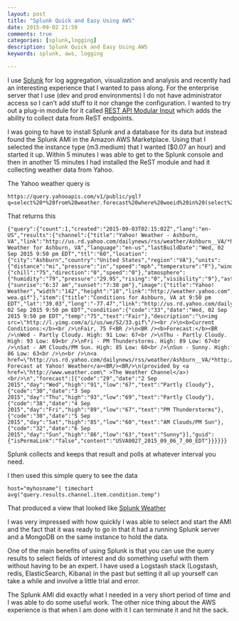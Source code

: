 ```yaml
---
layout: post
title: "Splunk Quick and Easy Using AWS"
date: 2015-09-02 21:59
comments: true
categories: [splunk,logging]
description: Splunk Quick and Easy Using AWS
keywords: splunk, aws, logging

---
```

I use [Splunk](http://www.splunk.com/) for log aggregation, visualization and analysis and recently had an interesting experience that I wanted to pass along.
For the enterprise server that I use (dev and prod environments) I do not have administrator access so I can't add stuff to it nor change the configuration.
I wanted to try out a plug-in module for it called [REST API Modular Input](https://splunkbase.splunk.com/app/1546/) which adds the ability to collect data from ReST endpoints.

I was going to have to install Splunk and a database for its data but instead found the Splunk AMI in the Amazon AWS Marketplace.
Using that I selected the instance type (m3.medium) that I wanted ($0.07 an hour) and started it up.
Within 5 minutes I was able to get to the Splunk console and then in another 15 minutes I had installed the ReST module and had it collecting weather data from Yahoo.

The Yahoo weather query is

    https://query.yahooapis.com/v1/public/yql?q=select%20*%20from%20weather.forecast%20where%20woeid%20in%20(select%20woeid%20from%20geo.places(1)%20where%20text%3D%22ashburn%2C%20va%22)&format=json&env=store%3A%2F%2Fdatatables.org%2Falltableswithkeys
    
That returns this

    {"query":{"count":1,"created":"2015-09-03T02:15:02Z","lang":"en-US","results":{"channel":{"title":"Yahoo! Weather - Ashburn, VA","link":"http://us.rd.yahoo.com/dailynews/rss/weather/Ashburn__VA/*http://weather.yahoo.com/forecast/USVA0027_f.html","description":"Yahoo! Weather for Ashburn, VA","language":"en-us","lastBuildDate":"Wed, 02 Sep 2015 9:50 pm EDT","ttl":"60","location":{"city":"Ashburn","country":"United States","region":"VA"},"units":{"distance":"mi","pressure":"in","speed":"mph","temperature":"F"},"wind":{"chill":"75","direction":"0","speed":"0"},"atmosphere":{"humidity":"79","pressure":"29.95","rising":"0","visibility":"9"},"astronomy":{"sunrise":"6:37 am","sunset":"7:38 pm"},"image":{"title":"Yahoo! Weather","width":"142","height":"18","link":"http://weather.yahoo.com","url":"http://l.yimg.com/a/i/brand/purplelogo//uh/us/news-wea.gif"},"item":{"title":"Conditions for Ashburn, VA at 9:50 pm EDT","lat":"39.03","long":"-77.47","link":"http://us.rd.yahoo.com/dailynews/rss/weather/Ashburn__VA/*http://weather.yahoo.com/forecast/USVA0027_f.html","pubDate":"Wed, 02 Sep 2015 9:50 pm EDT","condition":{"code":"33","date":"Wed, 02 Sep 2015 9:50 pm EDT","temp":"75","text":"Fair"},"description":"\n<img src=\"http://l.yimg.com/a/i/us/we/52/33.gif\"/><br />\n<b>Current Conditions:</b><br />\nFair, 75 F<BR />\n<BR /><b>Forecast:</b><BR />\nWed - Partly Cloudy. High: 91 Low: 67<br />\nThu - Partly Cloudy. High: 93 Low: 69<br />\nFri - PM Thunderstorms. High: 89 Low: 67<br />\nSat - AM Clouds/PM Sun. High: 85 Low: 60<br />\nSun - Sunny. High: 86 Low: 63<br />\n<br />\n<a href=\"http://us.rd.yahoo.com/dailynews/rss/weather/Ashburn__VA/*http://weather.yahoo.com/forecast/USVA0027_f.html\">Full Forecast at Yahoo! Weather</a><BR/><BR/>\n(provided by <a href=\"http://www.weather.com\" >The Weather Channel</a>)<br/>\n","forecast":[{"code":"29","date":"2 Sep 2015","day":"Wed","high":"91","low":"67","text":"Partly Cloudy"},{"code":"30","date":"3 Sep 2015","day":"Thu","high":"93","low":"69","text":"Partly Cloudy"},{"code":"38","date":"4 Sep 2015","day":"Fri","high":"89","low":"67","text":"PM Thunderstorms"},{"code":"30","date":"5 Sep 2015","day":"Sat","high":"85","low":"60","text":"AM Clouds/PM Sun"},{"code":"32","date":"6 Sep 2015","day":"Sun","high":"86","low":"63","text":"Sunny"}],"guid":{"isPermaLink":"false","content":"USVA0027_2015_09_06_7_00_EDT"}}}}}}

Splunk collects and keeps that result and polls at whatever interval you need.

I then used this simple query to see the data

    host="myhosname"| timechart avg("query.results.channel.item.condition.temp")
    
     
That produced a view that looked like [Splunk Weather](https://cloud.githubusercontent.com/assets/1274131/9649271/a79c73ea-51c0-11e5-9050-ba5729b346fc.jpg)

I was very impressed with how quickly I was able to select and start the AMI and the fact that it was ready to go in that it had a running Splunk server and a MongoDB on the same instance to hold the data.

One of the main benefits of using Splunk is that you can use the query results to select fields of interest and do something useful with them without having to be an expert.
I have used a Logstash stack (Logstash, redis, ElasticSearch, Kibana) in the past but setting it all up yourself can take a while and involve a little trial and error.

The Splunk AMI did exactly what I needed in a very short period of time and I was able to do some useful work.
The other nice thing about the AWS experience is that when I am done with it I can terminate it and hit the sack.

